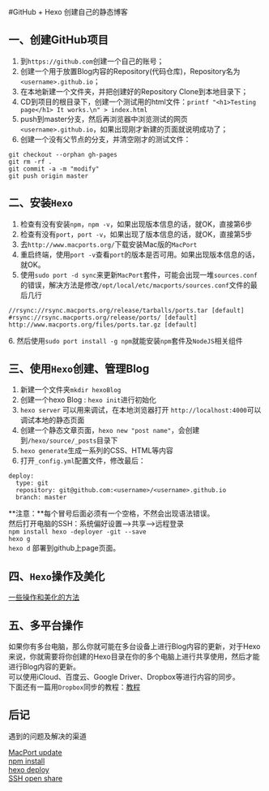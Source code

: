 #GitHub + Hexo 创建自己的静态博客

## 一、创建GitHub项目
1. 到`https://github.com`创建一个自己的账号；
2. 创建一个用于放置Blog内容的Repository(代码仓库)，Repository名为 `<username>.github.io`；
3. 在本地新建一个文件夹，并把创建好的Repository Clone到本地目录下；
4. CD到项目的根目录下，创建一个测试用的html文件：`printf "<h1>Testing page</h1> It works.\n" > index.html`
5. push到master分支，然后再浏览器中浏览测试的网页 `<username>.github.io`，如果出现刚才新建的页面就说明成功了；
6. 创建一个没有父节点的分支，并清空刚才的测试文件：
```
git checkout --orphan gh-pages
git rm -rf .
git commit -a -m "modify"
git push origin master
```

## 二、安装`Hexo`
1. 检查有没有安装`npm`，`npm -v`，如果出现版本信息的话，就OK，直接第6步
2. 检查有没有`port`，`port -v`，如果出现了版本信息的话，就OK，直接第5步
3. 去`http://www.macports.org/`下载安装Mac版的`MacPort`
4. 重启终端，使用`port -v`查看`port`的版本是否可用。如果出现版本信息的话，就OK。
5. 使用`sudo port -d sync`来更新`MacPort`套件，可能会出现一堆`sources.conf`的错误，解决方法是修改`/opt/local/etc/macports/sources.conf`文件的最后几行
```
//rsync://rsync.macports.org/release/tarballs/ports.tar [default]
#rsync://rsync.macports.org/release/ports/ [default]
http://www.macports.org/files/ports.tar.gz [default]
```
6\.  然后使用`sudo port install -g npm`就能安装`npm`套件及`NodeJS`相关组件

## 三、使用`Hexo`创建、管理Blog

1. 新建一个文件夹`mkdir hexoBlog`
2. 创建一个hexo Blog : `hexo init`进行初始化
3. `hexo server` 可以用来调试，在本地浏览器打开 `http://localhost:4000`可以调试本地的静态页面
4. 创建一个静态文章页面，`hexo new "post name"`，会创建到`/hexo/source/_posts`目录下
5. `hexo generate`生成一系列的CSS、HTML等内容
6. 打开`_config.yml`配置文件，修改最后：
```
deploy:
  type: git
  repository: git@github.com:<username>/<username>.github.io
  branch: master
```
**注意：**每个冒号后面必须有一个空格，不然会出现语法错误。<br>
然后打开电脑的SSH：系统偏好设置-->共享-->远程登录<br>
`npm install hexo -deployer -git --save`<br>
`hexo g`<br>
`hexo d`  部署到github上page页面。

## 四、`Hexo`操作及美化
[一些操作和美化的方法](http://www.tuicool.com/articles/AfQnQjy/)
## 五、多平台操作
如果你有多台电脑，那么你就可能在多台设备上进行Blog内容的更新，对于Hexo来说，你就需要将你创建的Hexo目录在你的多个电脑上进行共享使用，然后才能进行Blog内容的更新。<br>
可以使用iCloud、百度云、Google Driver、Dropbox等进行内容的同步。<br>
下面还有一篇用`Dropbox`同步的教程：[教程](http://lucifr.com/2013/06/02/hexo-on-cloud-with-dropbox-and-vps/)
## 后记
遇到的问题及解决的渠道

[MacPort update](http://www.cnblogs.com/8586/archive/2012/12/02/2797911.html)<br>
[npm install](https://github.com/nodejs-tw/nodejs-wiki-book/blob/master/zh-tw/node_npm.rst)<br>
[hexo deploy](http://zhidao.baidu.com/link?url=5-PHhRLedH74rZJ-H07LzLKaAU2jyj8_oFbvzOfnJ9NNl4VXausjsrRIxAA_lCamKSCwV49tiPGuCLoqzf_4svIl6JMkmCwSX90gh2-jMoS)<br>
[SSH open share](http://blog.csdn.net/martin_liang/article/details/4002006)<br>
